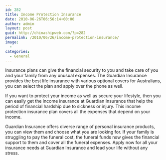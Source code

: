 ```yaml
---
id: 282
title: Income Protection Insurance
date: 2010-06-26T06:56:14+00:00
author: admin
layout: post
guid: http://chinashipweb.com/?p=282
permalink: /2010/06/26/income-protection-insurance/
image:
  - 
categories:
  - General
---
```

Insurance plans can give the financial security to you and take care of you and your family from any unusual expenses. The Guardian Insurance provides the best life insurance with various optional covers for Australians, you can select the plan and apply over the phone as well.

If you want to protect your income as well as secure your lifestyle, then you can easily get the income insurance at Guardian Insurance that help the period of financial hardship due to sickness or injury. This income protection insurance plan covers all the expenses that depend on your income.

Guardian Insurance offers diverse range of personal insurance products, you can view them and choose what you are looking for. If your family is struggling to pay the funeral cost, the funeral funds nsw gives the financial support to them and cover all the funeral expenses. Apply now for all your insurance needs at Guardian Insurance and lead your life without any stress.